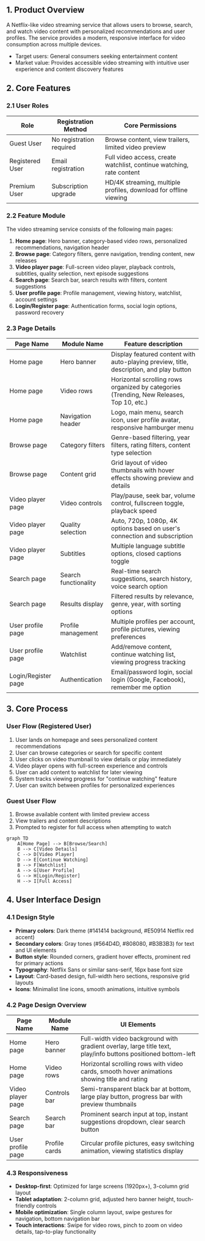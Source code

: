 ## 1. Product Overview

A Netflix-like video streaming service that allows users to browse, search, and watch video content with personalized recommendations and user profiles. The service provides a modern, responsive interface for video consumption across multiple devices.

- Target users: General consumers seeking entertainment content
- Market value: Provides accessible video streaming with intuitive user experience and content discovery features

## 2. Core Features

### 2.1 User Roles

| Role | Registration Method | Core Permissions |
|------|---------------------|------------------|
| Guest User | No registration required | Browse content, view trailers, limited video preview |
| Registered User | Email registration | Full video access, create watchlist, continue watching, rate content |
| Premium User | Subscription upgrade | HD/4K streaming, multiple profiles, download for offline viewing |

### 2.2 Feature Module

The video streaming service consists of the following main pages:
1. **Home page**: Hero banner, category-based video rows, personalized recommendations, navigation header
2. **Browse page**: Category filters, genre navigation, trending content, new releases
3. **Video player page**: Full-screen video player, playback controls, subtitles, quality selection, next episode suggestions
4. **Search page**: Search bar, search results with filters, content suggestions
5. **User profile page**: Profile management, viewing history, watchlist, account settings
6. **Login/Register page**: Authentication forms, social login options, password recovery

### 2.3 Page Details

| Page Name | Module Name | Feature description |
|-----------|-------------|---------------------|
| Home page | Hero banner | Display featured content with auto-playing preview, title, description, and play button |
| Home page | Video rows | Horizontal scrolling rows organized by categories (Trending, New Releases, Top 10, etc.) |
| Home page | Navigation header | Logo, main menu, search icon, user profile avatar, responsive hamburger menu |
| Browse page | Category filters | Genre-based filtering, year filters, rating filters, content type selection |
| Browse page | Content grid | Grid layout of video thumbnails with hover effects showing preview and details |
| Video player page | Video controls | Play/pause, seek bar, volume control, fullscreen toggle, playback speed |
| Video player page | Quality selection | Auto, 720p, 1080p, 4K options based on user's connection and subscription |
| Video player page | Subtitles | Multiple language subtitle options, closed captions toggle |
| Search page | Search functionality | Real-time search suggestions, search history, voice search option |
| Search page | Results display | Filtered results by relevance, genre, year, with sorting options |
| User profile page | Profile management | Multiple profiles per account, profile pictures, viewing preferences |
| User profile page | Watchlist | Add/remove content, continue watching list, viewing progress tracking |
| Login/Register page | Authentication | Email/password login, social login (Google, Facebook), remember me option |

## 3. Core Process

### User Flow (Registered User)
1. User lands on homepage and sees personalized content recommendations
2. User can browse categories or search for specific content
3. User clicks on video thumbnail to view details or play immediately
4. Video player opens with full-screen experience and controls
5. User can add content to watchlist for later viewing
6. System tracks viewing progress for "continue watching" feature
7. User can switch between profiles for personalized experiences

### Guest User Flow
1. Browse available content with limited preview access
2. View trailers and content descriptions
3. Prompted to register for full access when attempting to watch

```mermaid
graph TD
    A[Home Page] --> B[Browse/Search]
    B --> C[Video Details]
    C --> D[Video Player]
    D --> E[Continue Watching]
    B --> F[Watchlist]
    A --> G[User Profile]
    G --> H[Login/Register]
    H --> I[Full Access]
```

## 4. User Interface Design

### 4.1 Design Style
- **Primary colors**: Dark theme (#141414 background, #E50914 Netflix red accent)
- **Secondary colors**: Gray tones (#564D4D, #808080, #B3B3B3) for text and UI elements
- **Button style**: Rounded corners, gradient hover effects, prominent red for primary actions
- **Typography**: Netflix Sans or similar sans-serif, 16px base font size
- **Layout**: Card-based design, full-width hero sections, responsive grid layouts
- **Icons**: Minimalist line icons, smooth animations, intuitive symbols

### 4.2 Page Design Overview

| Page Name | Module Name | UI Elements |
|-----------|-------------|-------------|
| Home page | Hero banner | Full-width video background with gradient overlay, large title text, play/info buttons positioned bottom-left |
| Home page | Video rows | Horizontal scrolling rows with video cards, smooth hover animations showing title and rating |
| Video player page | Controls bar | Semi-transparent black bar at bottom, large play button, progress bar with preview thumbnails |
| Search page | Search bar | Prominent search input at top, instant suggestions dropdown, clear search button |
| User profile page | Profile cards | Circular profile pictures, easy switching animation, viewing statistics display |

### 4.3 Responsiveness
- **Desktop-first**: Optimized for large screens (1920px+), 3-column grid layout
- **Tablet adaptation**: 2-column grid, adjusted hero banner height, touch-friendly controls
- **Mobile optimization**: Single column layout, swipe gestures for navigation, bottom navigation bar
- **Touch interactions**: Swipe for video rows, pinch to zoom on video details, tap-to-play functionality